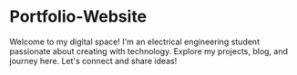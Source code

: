 # Portfolio-Website
Welcome to my digital space! 
I'm an electrical engineering student passionate about creating with technology. Explore my projects, blog, and journey here. Let's connect and share ideas!
